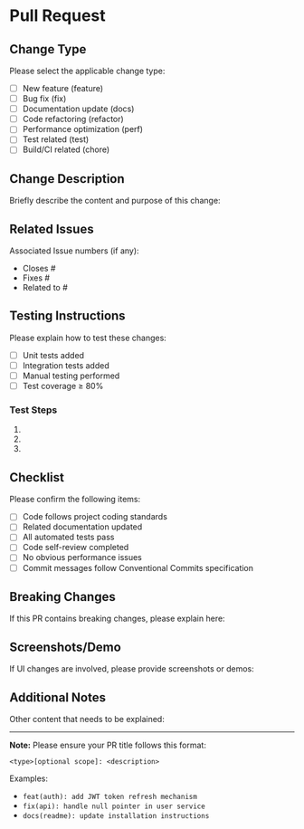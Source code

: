 # Pull Request

## Change Type

Please select the applicable change type:

- [ ] New feature (feature)
- [ ] Bug fix (fix)
- [ ] Documentation update (docs)
- [ ] Code refactoring (refactor)
- [ ] Performance optimization (perf)
- [ ] Test related (test)
- [ ] Build/CI related (chore)

## Change Description

Briefly describe the content and purpose of this change:

<!-- Please describe your changes here -->

## Related Issues

Associated Issue numbers (if any):

- Closes #
- Fixes #
- Related to #

## Testing Instructions

Please explain how to test these changes:

- [ ] Unit tests added
- [ ] Integration tests added
- [ ] Manual testing performed
- [ ] Test coverage ≥ 80%

### Test Steps

1.
2.
3.

## Checklist

Please confirm the following items:

- [ ] Code follows project coding standards
- [ ] Related documentation updated
- [ ] All automated tests pass
- [ ] Code self-review completed
- [ ] No obvious performance issues
- [ ] Commit messages follow Conventional Commits specification

## Breaking Changes

If this PR contains breaking changes, please explain here:

<!-- If there are no breaking changes, please delete this section -->

## Screenshots/Demo

If UI changes are involved, please provide screenshots or demos:

<!-- If no UI changes are involved, please delete this section -->

## Additional Notes

Other content that needs to be explained:

<!-- Optional: any other relevant information -->

---

**Note:** Please ensure your PR title follows this format:

```text
<type>[optional scope]: <description>
```

Examples:

- `feat(auth): add JWT token refresh mechanism`
- `fix(api): handle null pointer in user service`
- `docs(readme): update installation instructions`
